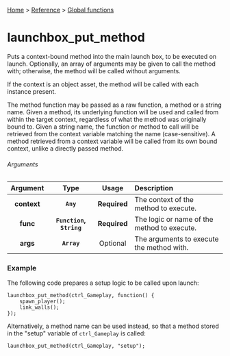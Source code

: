 [Home](/README.md) > [Reference](/Docs/Reference/Reference.md) > [Global functions](/Docs/Reference/Functions/TOC.md)

# launchbox_put_method

Puts a context-bound method into the main launch box, to be executed on launch. Optionally, an array of arguments may be given to call the method with; otherwise, the method will be called without arguments.

If the context is an object asset, the method will be called with each instance present.

The method function may be passed as a raw function, a method or a string name. Given a method, its underlying function will be used and called from within the target context, regardless of what the method was originally bound to. Given a string name, the function or method to call will be retrieved from the context variable matching the name (case-sensitive). A method retrieved from a context variable will be called from its own bound context, unlike a directly passed method.

###### Arguments

| Argument | Type | Usage | Description |
|:---:|:---:|:---:|:---|
| **context** | **`Any`** | **Required** | The context of the method to execute. |
| **func** | **`Function`, `String`** | **Required** | The logic or name of the method to execute. |
| **args** | **`Array`** | Optional | The arguments to execute the method with. |

### Example

The following code prepares a setup logic to be called upon launch:

```gml
launchbox_put_method(ctrl_Gameplay, function() {
    spawn_player();
    link_walls();
});
```

Alternatively, a method name can be used instead, so that a method stored in the "setup" variable of `ctrl_Gameplay` is called:

```gml
launchbox_put_method(ctrl_Gameplay, "setup");
```
